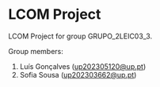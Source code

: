 # LCOM Project

LCOM Project for group GRUPO_2LEIC03_3.

Group members:

1. Luís Gonçalves (up202305120@up.pt)
2. Sofia Sousa (up202303662@up.pt)
